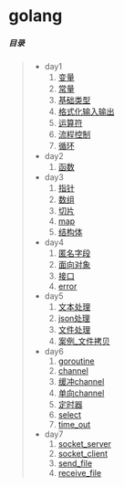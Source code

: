 # golang
##### 目录

> - day1
>   1. [变量](./day1/01_变量.go)
>   2. [常量](./day1/02_常量.go)
>   3. [基础类型](./day1/03_基础类型.go)
>   4. [格式化输入输出](./day1/04_格式化输入输出.go)
>   5. [运算符](./day1/05_运算符.go)
>   6. [流程控制](./day1/06_流程控制.go)
>   7. [循环](./day1/07_循环.go)
> - day2
>   1. [函数](./day2/01_函数.go)
> - day3
>   1. [指针](./day3/01_指针.go)
>   2. [数组](./day3/02_数组.go)
>   3. [切片](./day3/03_切片.go)
>   4. [map](./day3/04_map.go)
>   5. [结构体](./day3/05_结构体.go)
> - day4
>   1. [匿名字段](./day4/01_匿名字段.go)
>   2. [面向对象](./day4/02_面向对象.go)
>   3. [接口](./day4/03_接口.go)
>   4. [error](./day4/04_error.go)
> - day5
>   1. [文本处理](./day5/01_文本处理.go)
>   2. [json处理](./day5/02_json处理.go)
>   3. [文件处理](./day5/03_文件处理.go)
>   3. [案例_文件拷贝](./day5/04_案例_文件拷贝.go)
> - day6
>   1. [goroutine](./day6/01_goroutine.go)
>   2. [channel](./day6/02_channel.go)
>   3. [缓冲channel](./day6/03_缓冲channel.go)
>   4. [单向channel](./day6/04_单向channel.go)
>   5. [定时器](./day6/05_定时器.go)
>   6. [select](./day6/06_select.go)
>   7. [time_out](./day6/07_time_out.go)
> - day7
>   1. [socket_server](./day7/01_tcp_server.go)
>   2. [socket_client](./day7/02_tcp_client.go)
>   3. [send_file](./day7/03_send_file.go)
>   4. [receive_file](./day7/04_receive_file.go)